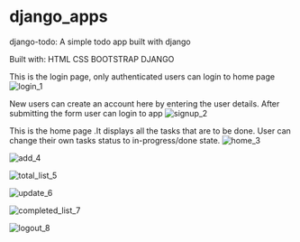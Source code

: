 # django_apps

 django-todo:
 A simple todo app built with django
 
 Built with:
HTML
CSS
BOOTSTRAP
DJANGO


This is the login page, only authenticated users can login to home page
![login_1](https://user-images.githubusercontent.com/90304655/132745772-024c33f5-f8cc-4f98-ba4d-65a23a34213f.PNG)


New users can create an account here by entering the user details. After submitting the form user can login to app
![signup_2](https://user-images.githubusercontent.com/90304655/132747841-f7fca70b-cdeb-4acd-bb04-a474278e9a8a.PNG)



This is the home page .It displays all the tasks that are to be done. User can change their own tasks status to in-progress/done state.
![home_3](https://user-images.githubusercontent.com/90304655/132749940-6d1e47e1-fb71-44cf-a953-c6eac71bab4d.PNG)



![add_4](https://user-images.githubusercontent.com/90304655/132745910-d107547c-20c0-448b-b9e1-4e151d2745e0.PNG)



![total_list_5](https://user-images.githubusercontent.com/90304655/132745942-e20d3e9f-a63f-4933-bc75-13167836981c.PNG)


![update_6](https://user-images.githubusercontent.com/90304655/132745972-077d75b5-c9c2-4b40-9893-2bbecbf3a131.PNG)



![completed_list_7](https://user-images.githubusercontent.com/90304655/132746013-e94fefe4-e874-472d-b2f3-a2cab4573170.PNG)


![logout_8](https://user-images.githubusercontent.com/90304655/132750241-0a149fc9-f9fd-4eb1-8fd1-8c507dcd7480.PNG)


